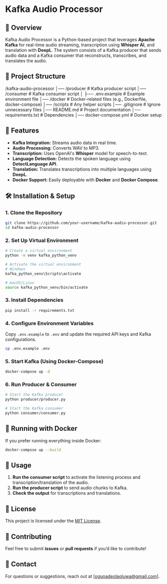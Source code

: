 
# Kafka Audio Processor

## 📌 Overview
Kafka Audio Processor is a Python-based project that leverages **Apache Kafka** for real-time audio streaming, transcription using **Whisper AI**, and translation with **DeepL**. The system consists of a Kafka producer that sends audio data and a Kafka consumer that reconstructs, transcribes, and translates the audio.

## 📂 Project Structure
/kafka-audio-processor
│── /producer                 # Kafka producer script
│── /consumer                 # Kafka consumer script
│   ├── .env.example          # Example environment file
│── /docker                   # Docker-related files (e.g., Dockerfile, docker-compose)
│── /scripts                  # Any helper scripts
│── .gitignore                # Ignore unnecessary files
│── README.md                 # Project documentation
│── requirements.txt          # Dependencies
│── docker-compose.yml        # Docker setup

## 🚀 Features
- **Kafka Integration:** Streams audio data in real time.
- **Audio Processing:** Converts WAV to MP3.
- **Transcription:** Uses OpenAI's **Whisper** model for speech-to-text.
- **Language Detection:** Detects the spoken language using **DetectLanguage API**.
- **Translation:** Translates transcriptions into multiple languages using **DeepL**.
- **Docker Support:** Easily deployable with **Docker** and **Docker Compose**.

## 🛠️ Installation & Setup
### **1. Clone the Repository**
```bash
git clone https://github.com/your-username/kafka-audio-processor.git
cd kafka-audio-processor
```

### **2. Set Up Virtual Environment**
```bash
# Create a virtual environment
python -m venv kafka_python_venv

# Activate the virtual environment
# Windows
kafka_python_venv\Scripts\activate

# macOS/Linux
source kafka_python_venv/bin/activate
```

### **3. Install Dependencies**
```bash
pip install -r requirements.txt
```

### **4. Configure Environment Variables**
Copy `.env.example` to `.env` and update the required API keys and Kafka configurations.
```bash
cp .env.example .env
```

### **5. Start Kafka (Using Docker-Compose)**
```bash
docker-compose up -d
```

### **6. Run Producer & Consumer**
```bash
# Start the Kafka producer
python producer/producer.py

# Start the Kafka consumer
python consumer/consumer.py
```

## 🐳 Running with Docker
If you prefer running everything inside Docker:
```bash
docker-compose up --build
```

## 📌 Usage
1. **Run the consumer script** to activate the listening process and transcription/translation of the audio.
2. **Run the producer script** to send audio chunks to Kafka.
3. **Check the output** for transcriptions and translations.

## 📜 License
This project is licensed under the [MIT License](LICENSE).

## 🤝 Contributing
Feel free to submit **issues** or **pull requests** if you’d like to contribute!

## 📧 Contact
For questions or suggestions, reach out at [ogunadeolaoluwa@gmail.com].

